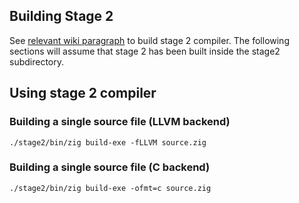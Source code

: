 ## Building Stage 2
See [relevant wiki paragraph](https://github.com/ziglang/zig/wiki/Building-Zig-From-Source#stage-2-build-self-hosted-zig-from-zig-source-code) to build stage 2 compiler. The following sections will assume that stage 2 has been built inside the stage2 subdirectory.

## Using stage 2 compiler
### Building a single source file (LLVM backend)
```
./stage2/bin/zig build-exe -fLLVM source.zig
```
### Building a single source file (C backend)
```
./stage2/bin/zig build-exe -ofmt=c source.zig
```